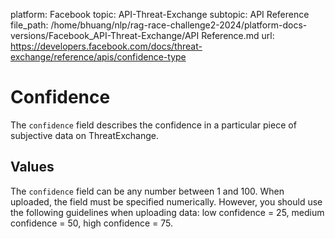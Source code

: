platform: Facebook
topic: API-Threat-Exchange
subtopic: API Reference
file_path: /home/bhuang/nlp/rag-race-challenge2-2024/platform-docs-versions/Facebook_API-Threat-Exchange/API Reference.md
url: https://developers.facebook.com/docs/threat-exchange/reference/apis/confidence-type

# Confidence

The `confidence` field describes the confidence in a particular piece of subjective data on ThreatExchange.

## Values

The `confidence` field can be any number between 1 and 100. When uploaded, the field must be specified numerically. However, you should use the following guidelines when uploading data: low confidence = 25, medium confidence = 50, high confidence = 75.